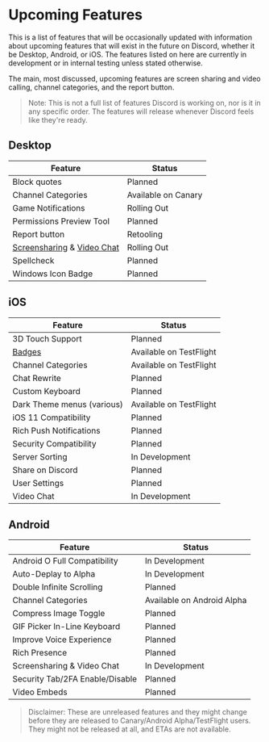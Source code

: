 <!-- TITLE: Upcoming Features -->
<!-- SUBTITLE: A quick summary of Upcoming Features -->

# Upcoming Features
This is a list of features that will be occasionally updated with information about upcoming features that will exist in the future on Discord, whether it be Desktop, Android, or iOS. The features listed on here are currently in development or in internal testing unless stated otherwise.

The main, most discussed, upcoming features are screen sharing and video calling, channel categories, and the report button.

> Note: This is not a full list of features Discord is working on, nor is it in any specific order. The features will release whenever Discord feels like they're ready.

## Desktop

| Feature |	Status |
|---------|---------|
| Block quotes | Planned |
| Channel Categories | Available on Canary |
| Game Notifications | Rolling Out
| Permissions Preview Tool | Planned |
| Report button | Retooling	|
| [Screensharing](/screensharing) & [Video Chat](/video-chat) | Rolling Out |
| Spellcheck | Planned |
| Windows Icon Badge | Planned |

## iOS
| Feature | Status	|
|---------|---------|
| 3D Touch Support | Planned |
| [Badges](/badges) | Available on TestFlight |
| Channel Categories | Available on TestFlight |
| Chat Rewrite | Planned |
| Custom Keyboard | Planned |
| Dark Theme menus (various) | Available on TestFlight |
| iOS 11 Compatibility | Planned |
| Rich Push Notifications | Planned |
| Security Compatibility | Planned |
| Server Sorting | In Development |
| Share on Discord | Planned |
| User Settings | Planned |
| Video Chat | In Development |

## Android
| Feature | Status |
|---------|--------|
| Android O Full Compatibility | In Development |
| Auto-Deplay to Alpha | In Development |
| Double Infinite Scrolling | Planned |
| Channel Categories | Available on Android Alpha |
| Compress Image Toggle | Planned |
| GIF Picker In-Line Keyboard | Planned |
| Improve Voice Experience | Planned |
| Rich Presence | Planned |
| Screensharing & Video Chat | In Development |
| Security Tab/2FA Enable/Disable | Planned |
| Video Embeds | Planned |

> Disclaimer: These are unreleased features and they might change before they are released to Canary/Android Alpha/TestFlight users. They might not be released at all, and ETAs are not available.
